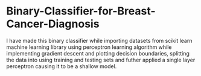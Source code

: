 # Binary-Classifier-for-Breast-Cancer-Diagnosis
I have made this binary classifier while importing datasets from scikit learn machine learning library using perceptron learning algorithm while implementing gradient descent and plotting decision boundaries, splitting the data into using training and testing sets and futher applied a single layer perceptron causing it to be a shallow model. 
